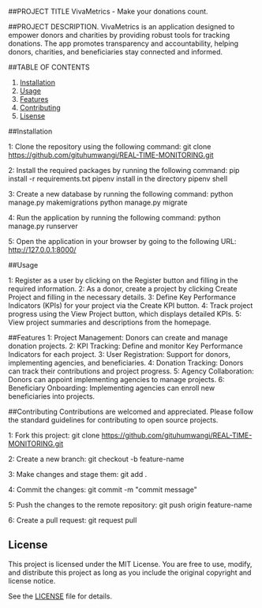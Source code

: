 ##PROJECT TITLE
 VivaMetrics - Make your donations count.

##PROJECT DESCRIPTION.
VivaMetrics is an application designed to empower donors and charities by providing robust tools for tracking donations. 
The app promotes transparency and accountability, helping donors, charities, and beneficiaries stay connected and informed.

##TABLE OF CONTENTS

1. [Installation](#installation)
2. [Usage](#usage)
3. [Features](#features)
4. [Contributing](#contributing)
5. [Lisense](#lisense)

##Installation 

1: Clone the repository using the following command:
    git clone https://github.com/gituhumwangi/REAL-TIME-MONITORING.git

2: Install the required packages by running the following command:
    pip install -r requirements.txt 
    pipenv install in the directory
    pipenv shell 

3: Create a new database by running the following command:
    python manage.py makemigrations
    python manage.py migrate

4: Run the application by running the following command:
    python manage.py runserver

5: Open the application in your browser by going to the following URL:  http://127.0.0.1:8000/

##Usage 

1: Register as a user by clicking on the Register button and filling in the required information.
2: As a donor, create a project by clicking Create Project and filling in the necessary details.
3: Define Key Performance Indicators (KPIs) for your project via the Create KPI button.
4: Track project progress using the View Project button, which displays detailed KPIs.
5: View project summaries and descriptions from the homepage.

##Features 
1: Project Management: Donors can create and manage donation projects.
2: KPI Tracking: Define and monitor Key Performance Indicators for each project.
3: User Registration: Support for donors, implementing agencies, and beneficiaries.
4: Donation Tracking: Donors can track their contributions and project progress.
5: Agency Collaboration: Donors can appoint implementing agencies to manage projects.
6: Beneficiary Onboarding: Implementing agencies can enroll new beneficiaries into projects.

##Contributing
Contributions are welcomed and appreciated. Please follow the standard guidelines for contributing to open source projects.

1: Fork this project: 
   git clone  https://github.com/gituhumwangi/REAL-TIME-MONITORING.git

2: Create a new branch:
    git checkout -b feature-name

3: Make changes and stage them:
    git add .

4: Commit the changes:
   git commit -m "commit message"

5: Push the changes to the remote repository:
   git push origin feature-name

6: Create a pull request:
    git request pull

## License
This project is licensed under the MIT License. You are free to use, modify, and distribute this project as long as you include the original copyright and license notice. 

See the [LICENSE](LICENSE) file for details.


